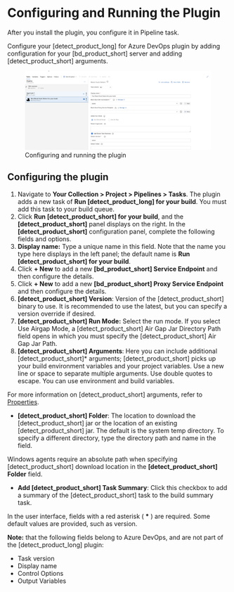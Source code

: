 # Configuring and Running the Plugin
After you install the plugin, you configure it in Pipeline task.

Configure your [detect_product_long] for Azure DevOps plugin by adding configuration for your [bd_product_short] server and adding [detect_product_short] arguments.

   <figure>
    <img src="../azureplugin/images/configuringplugin.png"
         alt="Configuring plugin">
    <figcaption>Configuring and running the plugin</figcaption>
</figure>

## Configuring the plugin

1. Navigate to **Your Collection > Project > Pipelines > Tasks**. The plugin adds a new task of **Run [detect_product_long] for your build**.
   You must add this task to your build queue.
1. Click **Run [detect_product_short] for your build**, and the **[detect_product_short]** panel displays on the right. In the **[detect_product_short]** configuration panel, complete the following fields and options.
1. **Display name:** Type a unique name in this field. Note that the name you type here displays in the left panel; the default name is **Run [detect_product_short] for your build**.
1. Click **+ New** to add a new **[bd_product_short] Service Endpoint** and then configure the details.
1. Click **+ New** to add a new **[bd_product_short] Proxy Service Endpoint** and then configure the details.
1. **[detect_product_short] Version**: Version of the [detect_product_short] binary to use. It is recommended to use the latest, but you can specify a version override if desired.
1. **[detect_product_short] Run Mode:** Select the run mode. If you select Use Airgap Mode, a [detect_product_short] Air Gap Jar Directory Path field opens in which you must specify the [detect_product_short] Air Gap Jar Path.
1. **[detect_product_short] Arguments**: Here you can include additional [detect_product_short]* arguments; [detect_product_short] picks up your build environment variables and your project variables. Use a new line or space to separate multiple arguments. Use double quotes to escape. You can use environment and build variables.

For more information on [detect_product_short] arguments, refer to [Properties](../../properties/configuration/overview.md).

* **[detect_product_short] Folder**: The location to download the [detect_product_short] jar or the location of an existing [detect_product_short] jar. The default is the system temp directory. To specify a different directory, type the directory path and name in the field.

Windows agents require an absolute path when specifying [detect_product_short] download location in the **[detect_product_short] Folder** field.

* **Add [detect_product_short] Task Summary**: Click this checkbox to add a summary of the [detect_product_short] task to the build summary task.


In the user interface, fields with a red asterisk ( **\*** ) are required. Some default values are provided, such as version.

**Note:** that the following fields belong to Azure DevOps, and are not part of the [detect_product_long] plugin:

- Task version
- Display name
- Control Options
- Output Variables
